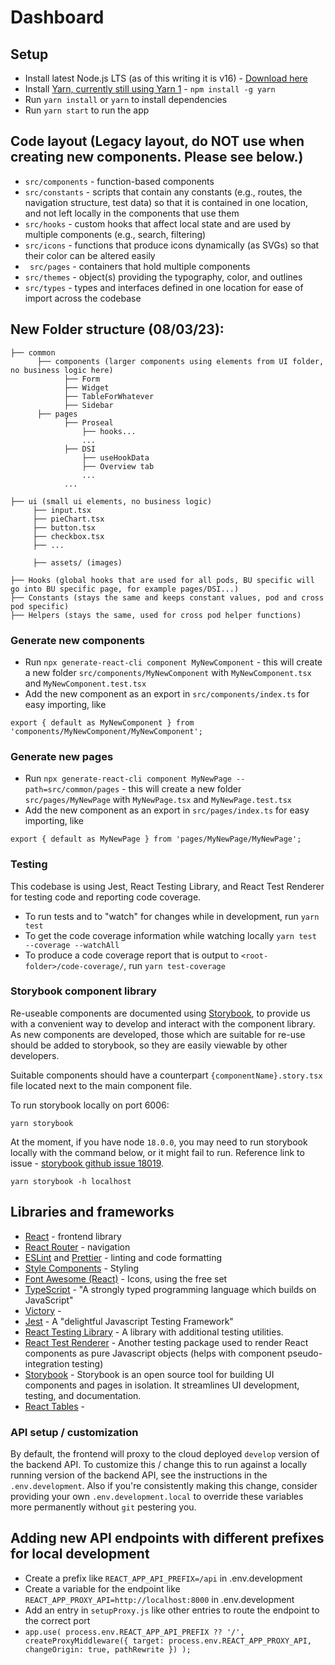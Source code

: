 # Dashboard

## Setup

- Install latest Node.js LTS (as of this writing it is v16) - [Download here](https://nodejs.org/en/download/)
- Install [Yarn, currently still using Yarn 1](https://classic.yarnpkg.com/en/) - `npm install -g yarn`
- Run `yarn install` or `yarn` to install dependencies
- Run `yarn start` to run the app

## Code layout (Legacy layout, do NOT use when creating new components. Please see below.)

- `src/components` - function-based components
- `src/constants` - scripts that contain any constants (e.g., routes, the navigation structure, test data) so that it is contained in one location, and not left locally in the components that use them
- `src/hooks` - custom hooks that affect local state and are used by multiple components (e.g., search, filtering)
- `src/icons` - functions that produce icons dynamically (as SVGs) so that their color can be altered easily
- ` src/pages` - containers that hold multiple components
- `src/themes` - object(s) providing the typography, color, and outlines
- `src/types` - types and interfaces defined in one location for ease of import across the codebase

## New Folder structure (08/03/23):

```
├── common
      ├── components (larger components using elements from UI folder, no business logic here)
			├── Form
			├── Widget
			├── TableForWhatever
			├── Sidebar
      ├── pages
	        ├── Proseal
			    ├── hooks...
				...
			├── DSI
				├── useHookData
				├── Overview tab
				...
			...

├── ui (small ui elements, no business logic)
	 ├── input.tsx
	 ├── pieChart.tsx
	 ├── button.tsx
	 ├── checkbox.tsx
     ├── ...

     ├── assets/ (images)

├── Hooks (global hooks that are used for all pods, BU specific will go into BU specific page, for example pages/DSI...)
├── Constants (stays the same and keeps constant values, pod and cross pod specific)
├── Helpers (stays the same, used for cross pod helper functions)

```

### Generate new components

- Run `npx generate-react-cli component MyNewComponent` - this will create a new folder `src/components/MyNewComponent` with `MyNewComponent.tsx` and `MyNewComponent.test.tsx`
- Add the new component as an export in `src/components/index.ts` for easy importing, like

```
export { default as MyNewComponent } from 'components/MyNewComponent/MyNewComponent';
```

### Generate new pages

- Run `npx generate-react-cli component MyNewPage --path=src/common/pages` - this will create a new folder `src/pages/MyNewPage` with `MyNewPage.tsx` and `MyNewPage.test.tsx`
- Add the new component as an export in `src/pages/index.ts` for easy importing, like

```
export { default as MyNewPage } from 'pages/MyNewPage/MyNewPage';
```

### Testing

This codebase is using Jest, React Testing Library, and React Test Renderer for testing code and reporting code coverage.

- To run tests and to "watch" for changes while in development, run `yarn test`
- To get the code coverage information while watching locally `yarn test --coverage --watchAll`
- To produce a code coverage report that is output to `<root-folder>/code-coverage/`, run `yarn test-coverage`

### Storybook component library

Re-useable components are documented using [Storybook](https://storybook.js.org/docs/react/get-started/introduction), to provide us with a convenient way to develop and interact with the component library. As new components are developed, those which are suitable for re-use should be added to storybook, so they are easily viewable by other developers.

Suitable components should have a counterpart `{componentName}.story.tsx` file located next to the main component file.

To run storybook locally on port 6006:

```
yarn storybook
```

At the moment, if you have node `18.0.0`, you may need to run storybook locally with the command below, or it might fail to run. Reference link to issue - [storybook github issue 18019](https://github.com/storybookjs/storybook/issues/18019).

```
yarn storybook -h localhost
```

## Libraries and frameworks

- [React](https://reactjs.org/) - frontend library
- [React Router](https://reactrouter.com/) - navigation
- [ESLint](https://eslint.org/) and [Prettier](https://prettier.io/) - linting and code formatting
- [Style Components](https://styled-components.com/) - Styling
- [Font Awesome (React)](https://fontawesome.com/v5.15/how-to-use/on-the-web/using-with/react) - Icons, using the free set
- [TypeScript](https://www.typescriptlang.org/) - "A strongly typed programming language which builds on JavaScript"
- [Victory](https://formidable.com/open-source/victory/) -
- [Jest](https://jestjs.io/) - A "delightful Javascript Testing Framework"
- [React Testing Library](https://testing-library.com/) - A library with additional testing utilities.
- [React Test Renderer](https://reactjs.org/docs/test-renderer.html) - Another testing package used to render React components as pure Javascript objects (helps with component pseudo-integration testing)
- [Storybook](https://storybook.js.org) - Storybook is an open source tool for building UI components and pages in isolation. It streamlines UI development, testing, and documentation.
- [React Tables](https://tanstack.com/table/v8) -

### API setup / customization

By default, the frontend will proxy to the cloud deployed `develop` version of
the backend API. To customize this / change this to run against a locally
running version of the backend API, see the instructions in the `.env.development`. Also if you're consistently making this change, consider
providing your own `.env.development.local` to override these variables more
permanently without `git` pestering you.

## Adding new API endpoints with different prefixes for local development

- Create a prefix like `REACT_APP_API_PREFIX=/api` in .env.development
- Create a variable for the endpoint like `REACT_APP_PROXY_API=http://localhost:8000` in .env.development
- Add an entry in `setupProxy.js` like other entries to route the endpoint to the correct port
- `app.use( process.env.REACT_APP_API_PREFIX ?? '/', createProxyMiddleware({ target: process.env.REACT_APP_PROXY_API, changeOrigin: true, pathRewrite }) );`
